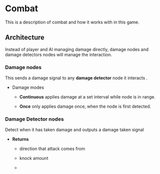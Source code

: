 # Combat

This is a description of combat and how it works with in this game.

## Architecture

Instead of player and AI managing damage directly, damage nodes and damage detectors nodes will manage the interaction.

### Damage nodes

This sends a damage signal to any **damage detector** node it interacts .

- Damage modes
  
  - **Continuous** applies damage at a set interval while node is in range.
  
  - **Once** only applies damage once, when the node is first detected.

### Damage Detector nodes

Detect when it has taken damage and outputs a damage taken signal

- **Returns**
  
  - direction that attack comes from
  
  - knock amount
  
  - 
